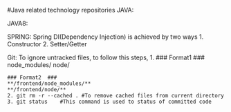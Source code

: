 #Java related technology repositories
JAVA:

JAVA8:

SPRING:
 Spring DI(Dependency Injection) is achieved by two ways
 	1. Constructor
 	2. Setter/Getter
 
 Git:
   To ignore untracked files, to follow this steps,
     1.	### Format1  ###
	node_modules/
	node/
	
	### Format2  ###
	**/frontend/node_modules/**
	**/frontend/node/**
    2. git rm -r --cached . #To remove cached files from current directory
    3. git status    #This command is used to status of committed code